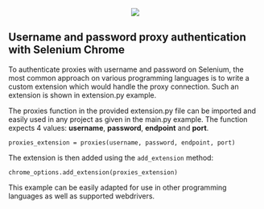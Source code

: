 <p align="center">
    <a href="https://dashboard.smartproxy.com/?page=residential-proxies&utm_source=socialorganic&utm_medium=social&utm_campaign=resi_trial_GITHUB"><img src="https://i.imgur.com/3uZgYJ9.png"></a>
</p>

<h2>Username and password proxy authentication with Selenium Chrome</h2>
 
To authenticate proxies with username and password on Selenium, the most common approach on various programming languages is to write a custom extension which would handle the proxy connection. Such an extension is shown in extension.py example.

The proxies function in the provided extension.py file can be imported and easily used in any project as given in the main.py example.
The  function expects 4 values: **username**, **password**, **endpoint** and **port**.

`proxies_extension = proxies(username, password, endpoint, port)`

The extension is then added using the `add_extension` method:

`chrome_options.add_extension(proxies_extension)`

This example can be easily adapted for use in other programming languages as well as supported webdrivers.
